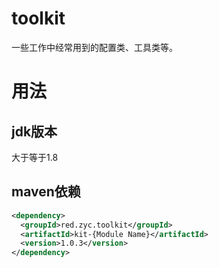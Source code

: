 # toolkit
一些工作中经常用到的配置类、工具类等。
# 用法
## jdk版本
大于等于1.8
## maven依赖
```xml
<dependency>
  <groupId>red.zyc.toolkit</groupId>
  <artifactId>kit-{Module Name}</artifactId>
  <version>1.0.3</version>
</dependency>
